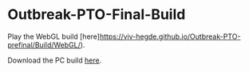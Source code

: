 # Outbreak-PTO-Final-Build

Play the WebGL build [here]https://viv-hegde.github.io/Outbreak-PTO-prefinal/Build/WebGL/).

Download the PC build [here](https://github.com/viv-hegde/Outbreak-PTO-prefinal/raw/main/Build/PC%20Build.zip).
